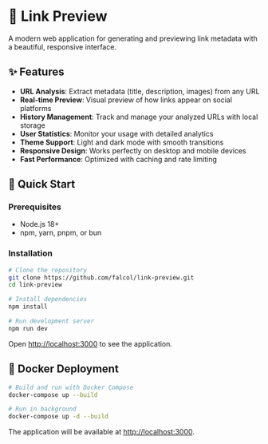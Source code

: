 # 🔗 Link Preview

A modern web application for generating and previewing link metadata with a beautiful, responsive interface.

## ✨ Features

- **URL Analysis**: Extract metadata (title, description, images) from any URL
- **Real-time Preview**: Visual preview of how links appear on social platforms
- **History Management**: Track and manage your analyzed URLs with local storage
- **User Statistics**: Monitor your usage with detailed analytics
- **Theme Support**: Light and dark mode with smooth transitions
- **Responsive Design**: Works perfectly on desktop and mobile devices
- **Fast Performance**: Optimized with caching and rate limiting

## 🚀 Quick Start

### Prerequisites
- Node.js 18+
- npm, yarn, pnpm, or bun

### Installation

```bash
# Clone the repository
git clone https://github.com/falcol/link-preview.git
cd link-preview

# Install dependencies
npm install

# Run development server
npm run dev
```

Open [http://localhost:3000](http://localhost:3000) to see the application.

## 🐳 Docker Deployment

```bash
# Build and run with Docker Compose
docker-compose up --build

# Run in background
docker-compose up -d --build
```

The application will be available at [http://localhost:3000](http://localhost:3000).
